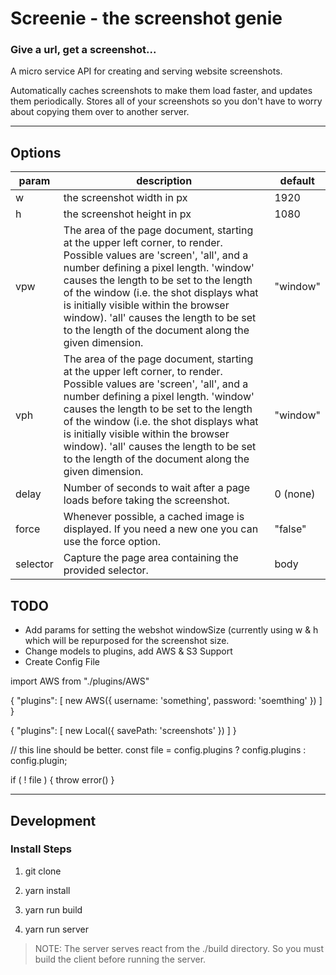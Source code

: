 # Screenie - the screenshot genie
### Give a url, get a screenshot...
A micro service API for creating and serving website screenshots.

Automatically caches screenshots to make them load faster, and updates them periodically. Stores all of your screenshots so you don't have to worry about copying them over to another server.


----------


## Options ##

| param | description | default |
|---|---|---|
| w | the screenshot width in px | 1920 |
| h | the screenshot height in px | 1080 |
| vpw | The area of the page document, starting at the upper left corner, to render. Possible values are 'screen', 'all', and a number defining a pixel length. 'window' causes the length to be set to the length of the window (i.e. the shot displays what is initially visible within the browser window).  'all' causes the length to be set to the length of the document along the given dimension.  | "window" |
| vph | The area of the page document, starting at the upper left corner, to render. Possible values are 'screen', 'all', and a number defining a pixel length. 'window' causes the length to be set to the length of the window (i.e. the shot displays what is initially visible within the browser window).  'all' causes the length to be set to the length of the document along the given dimension.  | "window"
| delay | Number of seconds to wait after a page loads before taking the screenshot. | 0 (none)
| force | Whenever possible, a cached image is displayed. If you need a new one you can use the force option. | "false"
| selector | Capture the page area containing the provided selector. | body

## TODO ## 
- Add params for setting the webshot windowSize (currently using w & h which will be repurposed for the screenshot size.
- Change models to plugins, add AWS & S3 Support
- Create Config File

import AWS from "./plugins/AWS"


{
  "plugins": [ new AWS({
    username: 'something',
    password: 'soemthing'
  }) ]
}

{
  "plugins": [ new Local({ savePath: 'screenshots' }) ]
}

// this line should be better.
const file = config.plugins ? config.plugins : config.plugin;

if ( ! file ) {
 throw error()
}

----------


## Development ##

### Install Steps ###

 1. git clone
 
 2. yarn install
 
 3. yarn run build
 
 4. yarn run server

> NOTE: The server serves react from the ./build directory. So you must
> build the client before running the server.


